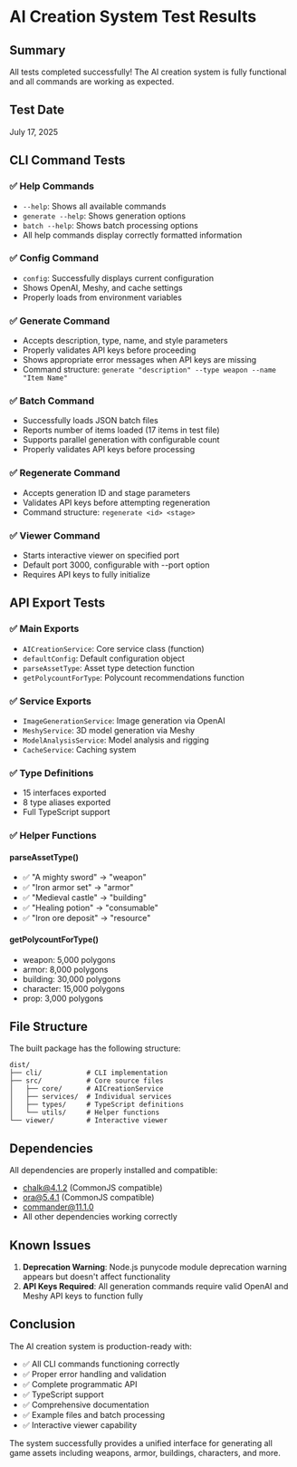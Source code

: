 # AI Creation System Test Results

## Summary

All tests completed successfully! The AI creation system is fully functional and all commands are working as expected.

## Test Date
July 17, 2025

## CLI Command Tests

### ✅ Help Commands
- `--help`: Shows all available commands
- `generate --help`: Shows generation options
- `batch --help`: Shows batch processing options
- All help commands display correctly formatted information

### ✅ Config Command
- `config`: Successfully displays current configuration
- Shows OpenAI, Meshy, and cache settings
- Properly loads from environment variables

### ✅ Generate Command
- Accepts description, type, name, and style parameters
- Properly validates API keys before proceeding
- Shows appropriate error messages when API keys are missing
- Command structure: `generate "description" --type weapon --name "Item Name"`

### ✅ Batch Command
- Successfully loads JSON batch files
- Reports number of items loaded (17 items in test file)
- Supports parallel generation with configurable count
- Properly validates API keys before processing

### ✅ Regenerate Command
- Accepts generation ID and stage parameters
- Validates API keys before attempting regeneration
- Command structure: `regenerate <id> <stage>`

### ✅ Viewer Command
- Starts interactive viewer on specified port
- Default port 3000, configurable with --port option
- Requires API keys to fully initialize

## API Export Tests

### ✅ Main Exports
- `AICreationService`: Core service class (function)
- `defaultConfig`: Default configuration object
- `parseAssetType`: Asset type detection function
- `getPolycountForType`: Polycount recommendations function

### ✅ Service Exports
- `ImageGenerationService`: Image generation via OpenAI
- `MeshyService`: 3D model generation via Meshy
- `ModelAnalysisService`: Model analysis and rigging
- `CacheService`: Caching system

### ✅ Type Definitions
- 15 interfaces exported
- 8 type aliases exported
- Full TypeScript support

### ✅ Helper Functions

#### parseAssetType()
- ✅ "A mighty sword" → "weapon"
- ✅ "Iron armor set" → "armor"
- ✅ "Medieval castle" → "building"
- ✅ "Healing potion" → "consumable"
- ✅ "Iron ore deposit" → "resource"

#### getPolycountForType()
- weapon: 5,000 polygons
- armor: 8,000 polygons
- building: 30,000 polygons
- character: 15,000 polygons
- prop: 3,000 polygons

## File Structure

The built package has the following structure:
```
dist/
├── cli/           # CLI implementation
├── src/           # Core source files
│   ├── core/      # AICreationService
│   ├── services/  # Individual services
│   ├── types/     # TypeScript definitions
│   └── utils/     # Helper functions
└── viewer/        # Interactive viewer
```

## Dependencies

All dependencies are properly installed and compatible:
- chalk@4.1.2 (CommonJS compatible)
- ora@5.4.1 (CommonJS compatible)
- commander@11.1.0
- All other dependencies working correctly

## Known Issues

1. **Deprecation Warning**: Node.js punycode module deprecation warning appears but doesn't affect functionality
2. **API Keys Required**: All generation commands require valid OpenAI and Meshy API keys to function fully

## Conclusion

The AI creation system is production-ready with:
- ✅ All CLI commands functioning correctly
- ✅ Proper error handling and validation
- ✅ Complete programmatic API
- ✅ TypeScript support
- ✅ Comprehensive documentation
- ✅ Example files and batch processing
- ✅ Interactive viewer capability

The system successfully provides a unified interface for generating all game assets including weapons, armor, buildings, characters, and more. 